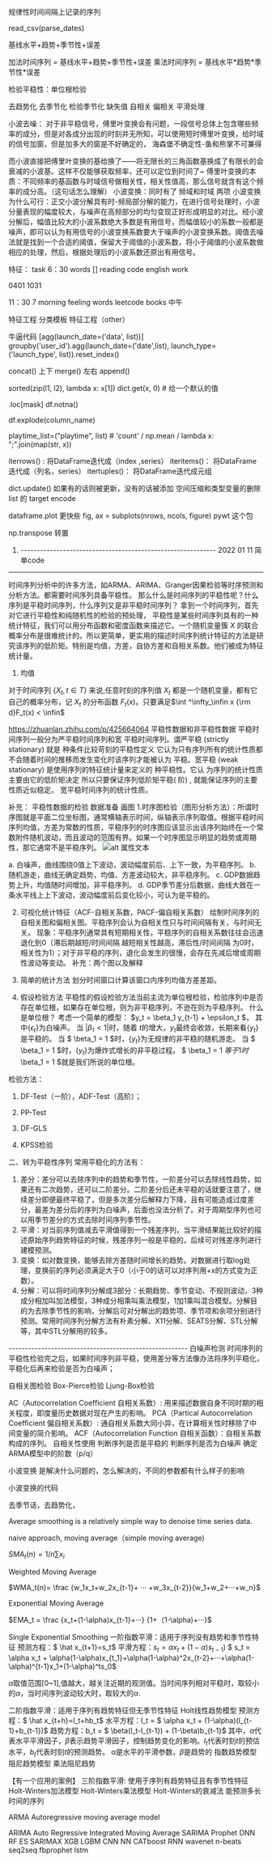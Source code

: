规律性时间间隔上记录的序列

read_csv(parse_dates)

基线水平+趋势+季节性+误差

加法时间序列 = 基线水平+趋势+季节性+误差
乘法时间序列 = 基线水平\*趋势\*季节性*误差

检验平稳性：单位根检验

去趋势化
去季节化
检验季节化
缺失值
自相关 偏相关
平滑处理

小波去噪：
对于非平稳信号，傅里叶变换会有问题，一段信号总体上包含哪些频率的成分，但是对各成分出现的时刻并无所知，可以使用短时傅里叶变换，给时域的信号加窗，但是加多大的窗是不好确定的，
海森堡不确定性-鱼和熊掌不可兼得

而小波直接把傅里叶变换的基给换了——将无限长的三角函数基换成了有限长的会衰减的小波基。这样不仅能够获取频率，还可以定位到时间了~
傅里叶变换的本质：不同频率的基函数与时域信号做相关性，相关性值高，那么信号就含有这个频率的成分高。（这句话怎么理解）
小波变换：同时有了 频域和时域 两项
小波变换为什么可行：正交小波分解具有时-频局部分解的能力，在进行信号处理时，小波分量表现的幅度较大，与噪声在高频部分的均匀变现正好形成明显的对比。经小波分解后，幅值比较大的小波系数绝大多数是有用信号，而幅值较小的系数一般都是噪声，即可以认为有用信号的小波变换系数要大于噪声的小波变换系数。阈值去噪法就是找到一个合适的阈值，保留大于阈值的小波系数，将小于阈值的小波系数做相应的处理，然后，根据处理后的小波系数还原出有用信号。


特征：
task
6：30
words []
reading
code
english
work

0401 
1031

11：30
7
morning
feeling
words 
leetcode
books 中午


特征工程
分类模板
特征工程（other）

牛逼代码 [agg(launch_date=('data', list))]
groupby('user_id').agg(launch_date=('date',list), launch_type=('launch_type', list)).reset_index()

concat()  上下
merge()  左右
append()

sorted(zip(l1, l2), lambda x: x[1])
dict.get(x, 0) # 给一个默认的值

.loc[mask]
df.notna()

df.explode(column_name)

playtime_list=("playtime", list) # 'count' / np.mean / lambda x: ";".join(map(str, x))

iterrows() : 将DataFrame迭代成（index ,series）
iteritems()： 将DataFrame迭代成（列名，series）
itertuples()： 将DataFrame迭代成元组 

dict.update() 如果有的话则被更新，没有的话被添加
空间压缩和类型变量的删除
list 的 target encode


dataframe.plot 更快些
fig, ax = subplots(nrows, ncols, figure)
pywt 这个包

np.transpose 转置

1. ------------------------------------------------------------ 2022 01 11 简单code
---------
时间序列分析中的许多方法，如ARMA、ARIMA、Granger因果检验等时序预测和分析方法。都需要时间序列具备平稳性。
那么什么是时间序列的平稳性呢？什么序列是平稳时间序列，什么序列又是非平稳时间序列？
拿到一个时间序列，首先对它进行平稳性和纯随机性的检验的预处理，
平稳性是某些时间序列具有的一种统计特征，我们可以用分布函数和密度函数来描述它。一个随机变量簇 $X$ 的联合概率分布是很难统计的。所以更简单，更实用的描述时间序列统计特征的方法是研究该序列的低阶矩。特别是均值，方差，自协方差和自相关系数。他们被成为特征统计量。

1. 均值

对于时间序列 $\lbrace X_t, t \in T \rbrace$ 来说,任意时刻的序列值 $X_t$ 都是一个随机变量，都有它自己的概率分布，记 $X_t$ 的分布函数 $F_t(x)$。只要满足$\int ^\infty_\infin x {\rm d}F_t(x) < \infin$

https://zhuanlan.zhihu.com/p/425664064
平稳性数据和非平稳性数据
平稳时间序列一般分为严平稳时间序列和宽
平稳时间序列。谓严平稳 (strictly stationary) 就是 种条件比较苛刻的平稳性定义 它认为只有序列所有的统计性质都不会随着时间的推移而发生变化时该序列才能被认为
平稳。宽平稳 (weak stationary) 是使用序列的特征统计量来定义的 种平稳性。它认
为序列的统计性质主要由它的低阶矩决定 所以只要保证序列低阶矩平稳( 阶) , 
就能保证序列的主要性质近似稳定。
宽平稳时间序列的统计性质。

补充：
平稳性数据的检验
数据准备
画图
1.时序图检验（图形分析方法）：所谓时序图就是平面二位坐标图，通常横轴表示时间，纵轴表示序列取值。根据平稳时间序列均值，方差为常数的性质，平稳序列的时序图应该显示出该序列始终在一个常数附件随机波动，而且波动的范围有界。如果一个时序图显示明显的趋势或周期性，那它通常不是平稳序列。
![alt 属性文本](C:/ZhangLI/Codes/StudyNotes/pic/time_series.png "时间序列")

a. 白噪声，曲线围绕0值上下波动，波动幅度前后、上下一致，为平稳序列。
b. 随机游走，曲线无确定趋势，均值、方差波动较大，非平稳序列。
c. GDP数据趋势上升，均值随时间增加，非平稳序列。
d. GDP季节差分后数据，曲线大致在一条水平线上上下波动，波动幅度前后变化较小，可认为是平稳的。

2. 可视化统计特征（ACF-自相关系数，PACF-偏自相关系数）
绘制时间序列的自相关图和偏相关图。平稳序列会认为自相关性只与时间间隔有关，与时间无关。
现象：平稳序列通常具有短期相关性，平稳序列的自相关系数往往会迅速退化到0（滞后期越短/时间间隔 越短相关性越高，滞后性/时间间隔 为0时，相关性为1）；对于非平稳的序列，退化会发生的很慢，会存在先减后增或周期性波动等变动。
补充：两个图以及解释

3. 简单的统计方法
划分时间窗口计算该窗口内序列均值方差差距。
3. 假设检验方法
平稳性的假设检验方法当前主流为单位根检验，检验序列中是否存在单位根，如果存在单位根，则为非平稳序列，不逊在则为平稳序列。
什么是单位根？
考虑一个简单的模型：
$y_t = \beta_1 y_{t-1} + \epsilon_t $， 其中{$\epsilon_t$}为白噪声。
当 $\vert \beta_1 < 1\vert$时，随着 $t$的增大，$y_t$最终会收敛，长期来看{$y_t$}是平稳的。
当 $ \beta_1 = 1 $时，{$y_t$}为无规律的非平稳的随机游走。
当 $ \beta_1 = 1 $时，{$y_t$}为爆炸式增长的非平稳过程。
$ \beta_1 = 1 $等于1时$ \beta_1 = 1 $就是我们所说的单位根。

检验方法：
1. DF-Test（一阶），ADF-Test（高阶）；

2. PP-Test
3. DF-GLS
4. KPSS检验

二、转为平稳性序列
常用平稳化的方法有：
1. 差分：差分可以去除序列中的趋势和季节性，一阶差分可以去除线性趋势，如果还有二次趋势，还可以二阶差分。二阶差分后还未平稳的话就要注意了，继续差分即便最终平稳了，但是多次差分后解释力下降，且有可能造成过度差分，最差为差分后的序列为白噪声，后面也没法分析了。对于周期型序列也可以用季节差分的方式去除时间序列季节性。
2. 平滑：对当前序列值减去平滑值得到一个残差序列，当平滑结果能比较好的描述原始序列趋势特征的时候，残差序列一般是平稳的，后续可对残差序列进行建模预测。
3. 变换：如对数变换，能够去除方差随时间增长的趋势。对数据进行取log处理，变换前的序列必须满足大于0（小于0的话可以对序列用+x的方式变为正数）。
4. 分解：可以将时间序列分解成3部分：长期趋势、季节变动、不规则波动，3种成分相加叫加法模型，3种成分相乘叫乘法模型，1加1乘叫混合模型。分解目的为去除季节性的影响，分解后可对分解出的趋势项、季节项和余项分别进行预测。常用时间序列分解方法有朴素分解、X11分解、SEATS分解、STL分解等，其中STL分解用的较多。

------------------------------------------------------- 白噪声检测
时间序列的平稳性检验完之后，如果时间序列非平稳，使用差分等方法像办法将序列平稳化，平稳化后再来检验是否为白噪声；

自相关图检验
Box-Pierce检验
Ljung-Box检验

AC（Autocorrelation Coefficient 自相关系数）: 用来描述数据自身不同时期的相关程度，即度量历史数据对现在产生的影响。
PCA（Partical Autocorrelation Coefficient 偏自相关系数）: 通自相关系数大同小异，在计算相关性时移除了中间变量的简介影响。
ACF（Autocorrelation Function 自相关函数）：自相关系数构成的序列。
自相关性使用
判断序列是否是平稳的
判断序列是否为白噪声
确定ARMA模型中的阶数（p/q）



小波变换 是解决什么问题的，怎么解决的，不同的参数都有什么样子的影响

小波变换的代码


去季节话，去趋势化，


Average smoothing is a relatively simple way to denoise time series data.

naive approach, 
moving average（simple moving average)

$SMA_t(n) = 1/n\sum x_i$

Weighted Moving Average

$WMA_t(n)= \frac {w_1x_t+w_2x_{t-1}+ ··· +w_3x_{t-2}}{w_1+w_2+···+w_n}$

Exponential Moving Average

$EMA_t = \frac {x_t+(1-\alpha)x_{t-1}+···} {1+（1-\alpha)+···}$

Single Exponential Smoothing
一阶指数平滑：适用于序列没有趋势和季节性特征
预测方程：$ \hat x_{t+1}=s_t$
平滑方程：$s_t = \alpha x_t + (1- \alpha)s_{t-1})$
$ s_t = \alpha x_t + \alpha(1-\alpha)x_{t_1}+\alpha(1-\alpha)^2x_{t-2}+···+\alpha(1-\alpha)^{t-1}x_1+(1-\alpha)^ts_0$

$\alpha$取值范围[0~1],值越大，越关注近期的观测值。当时间序列相对平稳时，取较小的$\alpha$，当时间序列波动较大时，取较大的$\alpha$.


二阶指数平滑：适用于序列有趋势特征但无季节性特征
Holt线性趋势模型
预测方程：$ \hat x_{t+h}=l_t+hb_t$
水平方程：l_t = $ \alpha x_t + (1-\alpha)(l_{t-1}+b_{t-1})$
趋势方程：b_t = $ \beta(l_t-l_{t-1}) + (1-\beta)b_{t-1}$
其中，$\alpha$代表水平平滑因子，$\beta$表示趋势平滑因子，控制趋势变化的影响。$l_t$代表时刻$t$的预估水平，$b_t$代表时刻$t$的预测趋势。
$\alpha$是水平的平滑参数，$\beta$是趋势的
指数趋势模型
阻尼趋势模型
乘法阻尼趋势


【有一个应用的案例】
三阶指数平滑: 使用于序列有趋势特征且有季节性特征
Holt-Winters加法模型
Holt-Winters乘法模型
Holt-Winters的衰减法 能预测多长时间的序列

ARMA Autoregressive moving average model

ARIMA Auto Regressive Integrated Moving Average
SARIMA
Prophet
DNN 
RF 
ES 
SARIMAX 
XGB 
LGBM 
CNN 
NN 
CATboost 
RNN 
wavenet 
n-beats 
seq2seq 
fbprophet 
lstm